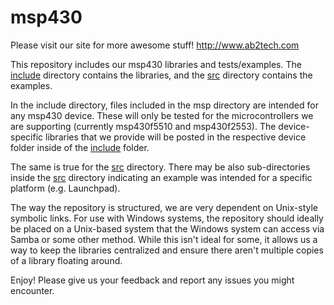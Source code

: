 msp430
======

Please visit our site for more awesome stuff!
http://www.ab2tech.com

This repository includes our msp430 libraries and tests/examples. The [include](include) directory contains the libraries, and the [src](src) directory contains the examples.

In the include directory, files included in the msp directory are intended for any msp430 device. These will only be tested for the microcontrollers we are supporting (currently msp430f5510 and msp430f2553). The device-specific libraries that we provide will be posted in the respective device folder inside of the [include](include) folder.

The same is true for the [src](src) directory. There may be also sub-directories inside the [src](src) directory indicating an example was intended for a specific platform (e.g. Launchpad).

The way the repository is structured, we are very dependent on Unix-style symbolic links. For use with Windows systems, the repository should ideally be placed on a Unix-based system that the Windows system can access via Samba or some other method. While this isn't ideal for some, it allows us a way to keep the libraries centralized and ensure there aren't multiple copies of a library floating around.

Enjoy! Please give us your feedback and report any issues you might encounter.
